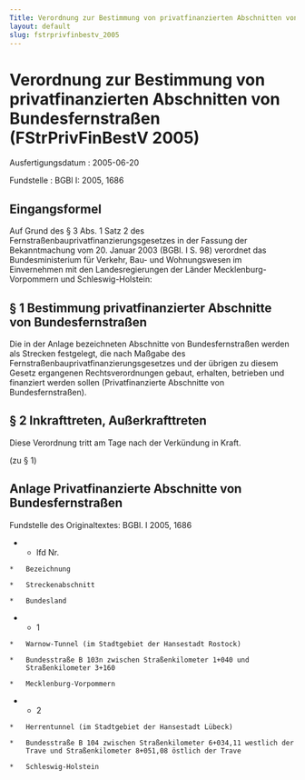 ```yaml
---
Title: Verordnung zur Bestimmung von privatfinanzierten Abschnitten von Bundesfernstraßen
layout: default
slug: fstrprivfinbestv_2005
---
```


# Verordnung zur Bestimmung von privatfinanzierten Abschnitten von Bundesfernstraßen (FStrPrivFinBestV 2005)

Ausfertigungsdatum
:   2005-06-20

Fundstelle
:   BGBl I: 2005, 1686



## Eingangsformel

Auf Grund des § 3 Abs. 1 Satz 2 des
Fernstraßenbauprivatfinanzierungsgesetzes in der Fassung der
Bekanntmachung vom 20. Januar 2003 (BGBl. I S. 98) verordnet das
Bundesministerium für Verkehr, Bau- und Wohnungswesen im Einvernehmen
mit den Landesregierungen der Länder Mecklenburg-Vorpommern und
Schleswig-Holstein:


## § 1 Bestimmung privatfinanzierter Abschnitte von Bundesfernstraßen

Die in der Anlage bezeichneten Abschnitte von Bundesfernstraßen werden
als Strecken festgelegt, die nach Maßgabe des
Fernstraßenbauprivatfinanzierungsgesetzes und der übrigen zu diesem
Gesetz ergangenen Rechtsverordnungen gebaut, erhalten, betrieben und
finanziert werden sollen (Privatfinanzierte Abschnitte von
Bundesfernstraßen).


## § 2 Inkrafttreten, Außerkrafttreten

Diese Verordnung tritt am Tage nach der Verkündung in Kraft.

(zu § 1)

## Anlage Privatfinanzierte Abschnitte von Bundesfernstraßen

Fundstelle des Originaltextes: BGBl. I 2005, 1686

*    *   lfd Nr.

    *   Bezeichnung

    *   Streckenabschnitt

    *   Bundesland


*    *   1

    *   Warnow-Tunnel (im Stadtgebiet der Hansestadt Rostock)

    *   Bundesstraße B 103n zwischen Straßenkilometer 1+040 und
        Straßenkilometer 3+160

    *   Mecklenburg-Vorpommern


*    *   2

    *   Herrentunnel (im Stadtgebiet der Hansestadt Lübeck)

    *   Bundesstraße B 104 zwischen Straßenkilometer 6+034,11 westlich der
        Trave und Straßenkilometer 8+051,08 östlich der Trave

    *   Schleswig-Holstein





